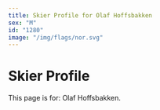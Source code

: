 ```yaml
---
title: Skier Profile for Olaf Hoffsbakken
sex: "M"
id: "1280"
image: "/img/flags/nor.svg" 
---
```


# Skier Profile

This page is for: Olaf Hoffsbakken.
    